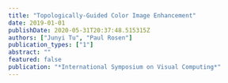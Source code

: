```yaml
---
title: "Topologically-Guided Color Image Enhancement"
date: 2019-01-01
publishDate: 2020-05-31T20:37:48.515315Z
authors: ["Junyi Tu", "Paul Rosen"]
publication_types: ["1"]
abstract: ""
featured: false
publication: "*International Symposium on Visual Computing*"
---
```


